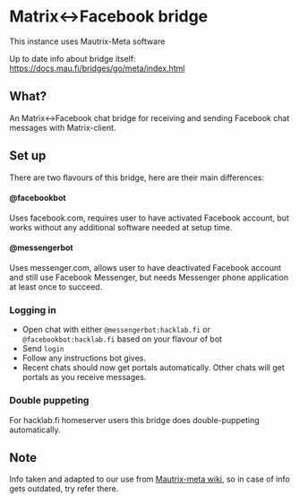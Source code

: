 # Matrix<->Facebook bridge

This instance uses Mautrix-Meta software

Up to date info about bridge itself: <https://docs.mau.fi/bridges/go/meta/index.html>

## What?

An Matrix<->Facebook chat bridge for receiving and sending Facebook chat messages with Matrix-client.

## Set up

There are two flavours of this bridge, here are their main differences:

#### @facebookbot

Uses facebook.com, requires user to have activated Facebook account, but works without any additional software needed at setup time.

#### @messengerbot

Uses messenger.com, allows user to have deactivated Facebook account and still use Facebook Messenger, but needs Messenger phone application at least once to succeed.

### Logging in

- Open chat with either `@messengerbot:hacklab.fi` or `@facebookbot:hacklab.fi` based on your flavour of bot
- Send `login`
- Follow any instructions bot gives.
- Recent chats should now get portals automatically. Other chats will get portals as you receive messages.

### Double puppeting

For hacklab.fi homeserver users this bridge does double-puppeting automatically.

## Note

Info taken and adapted to our use from [Mautrix-meta wiki](https://docs.mau.fi/bridges/go/meta/index.html), so in case of info gets outdated, try refer there.
